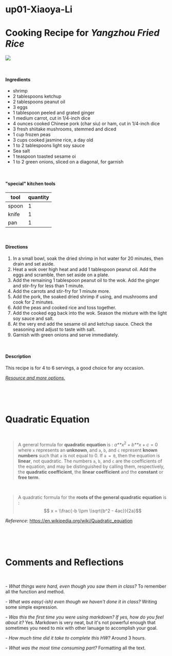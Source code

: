 up01-Xiaoya-Li
================

Cooking Recipe for *Yangzhou Fried Rice*
========================================

![](http://cook.fnr.sndimg.com/content/dam/images/cook/fullset/2011/12/13/0/CC-ching-he-huang_yangzhou-fried-rice-recipe_s4x3.jpg.rend.hgtvcom.616.462.suffix/1360706912125.jpeg)

<br>

#### **Ingredients**

-   shrimp
-   2 tablespoons ketchup
-   2 tablespoons peanut oil
-   3 eggs
-   1 tablespoon peeled and grated ginger
-   1 medium carrot, cut in 1/4-inch dice
-   4 ounces cooked Chinese pork (char siu) or ham, cut in 1/4-inch dice
-   3 fresh shiitake mushrooms, stemmed and diced
-   1 cup frozen peas
-   3 cups cooked jasmine rice, a day old
-   1 to 2 tablespoons light soy sauce
-   Sea salt
-   1 teaspoon toasted sesame oi
-   1 to 2 green onions, sliced on a diagonal, for garnish

<br>

#### **"special" kitchen tools**

| tool  | quantity |
|-------|----------|
| spoon | 1        |
| knife | 1        |
| pan   | 1        |

<br>

#### **Directions**

1.  In a small bowl, soak the dried shrimp in hot water for 20 minutes, then drain and set aside.
2.  Heat a wok over high heat and add 1 tablespoon peanut oil. Add the eggs and scramble, then set aside on a plate.
3.  Add the remaining 1 tablespoon peanut oil to the wok. Add the ginger and stir-fry for less than 1 minute.
4.  Add the carrots and stir-fry for 1 minute more.
5.  Add the pork, the soaked dried shrimp if using, and mushrooms and cook for 2 minutes.
6.  Add the peas and cooked rice and toss together.
7.  Add the cooked egg back into the wok. Season the mixture with the light soy sauce and salt.
8.  At the very end add the sesame oil and ketchup sauce. Check the seasoning and adjust to taste with salt.
9.  Garnish with green onions and serve immediately.

<br>

#### **Description**

This recipe is for 4 to 6 servings, a good choice for any occasion.

[*Resource and more options.*](http://www.cookingchanneltv.com/recipes/ching-he-huang/yangzhou-fried-rice-1961585)

<br><br><br>

Quadratic Equation
==================

<br>

> A general formula for ****quadratic equation**** is :
> *a**x*<sup>2</sup> + *b**x* + *c* = 0
>  where `x` represents an **unknown**, and `a`, `b`, and `c` represent **known numbers** such that `a` is not equal to 0. If `a = 0`, then the equation is **linear**, not quadratic. The numbers `a`, `b`, and `c` are the coefficients of the equation, and may be distinguished by calling them, respectively, the **quadratic coefficient**, the **linear coefficient** and the **constant** or **free term**.

<br>

> A quadratic formula for the ****roots of the general quadratic equation**** is :
> $$  x = \\frac{-b \\pm \\sqrt{b^2 - 4ac}}{2a}$$

*Reference*: <https://en.wikipedia.org/wiki/Quadratic_equation>

<br><br><br>

Comments and Reflections
========================

<br>

*- What things were hard, even though you saw them in class?*
To remember all the function and method.

*- What was easy(-ish) even though we haven't done it in class?*
Writing some simple expression.

*- Was this the first time you were using markdown? If yes, how do you feel about it?*
Yes. Markdown is very neat, but it's not powerful enough that sometimes you need to mix with other lanuage to accomplish your goal.

*- How much time did it take to complete this HW?*
Around 3 hours.

*- What was the most time consuming part?*
Formatting all the text.
